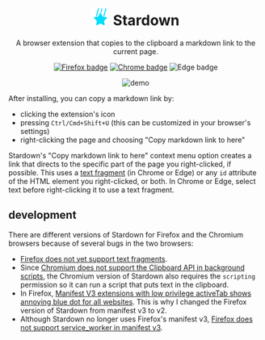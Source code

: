 <h1 align="center"><img width="35" alt="Stardown's icon" src="firefox/images/icon.svg"> Stardown</h1>

<p align="center">A browser extension that copies to the clipboard a markdown link to the current page.</p>

<p align="center">
    <a href="https://addons.mozilla.org/en-US/firefox/addon/stardown/"><img alt="Firefox badge" src="https://img.shields.io/badge/Firefox-black.svg?logo=firefoxbrowser&style=for-the-badge"></a>
    <a href="https://chrome.google.com/webstore/detail/clicknohlhfdlfjfkaeongkbdgbmkbhb"><img alt="Chrome badge" src="https://img.shields.io/badge/Chrome-black.svg?logo=googlechrome&style=for-the-badge&logoColor=238d41"></a>
    <a><img alt="Edge badge" src="https://img.shields.io/badge/Edge%20(coming%20soon)-black.svg?logo=microsoftedge&style=for-the-badge&logoColor=33b9ab"></a>
    <!-- <a><img alt="Safari badge" src="https://img.shields.io/badge/Safari-black.svg?logo=safari&style=for-the-badge&logoColor=188ff3"></a> -->
</p>

<p align="center"><img alt="demo" src="https://media.giphy.com/media/v1.Y2lkPTc5MGI3NjExbjZvZHNnZ2t2aXJhaGJydHMyZWN6cHliM3R5YmVjYjRncTNmNjB0NCZlcD12MV9pbnRlcm5hbF9naWZfYnlfaWQmY3Q9Zw/7CtyDRiPZJm2HLB2IS/giphy.gif"></p>

After installing, you can copy a markdown link by:

* clicking the extension's icon
* pressing `Ctrl/Cmd+Shift+U` (this can be customized in your browser's settings)
* right-clicking the page and choosing "Copy markdown link to here"

Stardown's "Copy markdown link to here" context menu option creates a link that directs to the specific part of the page you right-clicked, if possible. This uses a [text fragment](https://web.dev/articles/text-fragments) (in Chrome or Edge) or any `id` attribute of the HTML element you right-clicked, or both. In Chrome or Edge, select text before right-clicking it to use a text fragment.

## development

There are different versions of Stardown for Firefox and the Chromium browsers because of several bugs in the two browsers:

* [Firefox does not yet support text fragments](https://bugzilla.mozilla.org/show_bug.cgi?id=1753933).
* Since [Chromium does not support the Clipboard API in background scripts](https://stackoverflow.com/questions/61862872/how-to-copy-web-notification-content-to-clipboard/61977696#61977696), the Chromium version of Stardown also requires the `scripting` permission so it can run a script that puts text in the clipboard.
* In Firefox, [Manifest V3 extensions with low privilege activeTab shows annoying blue dot for all websites](https://bugzilla.mozilla.org/show_bug.cgi?id=1851083). This is why I changed the Firefox version of Stardown from manifest v3 to v2.
* Although Stardown no longer uses Firefox's manifest v3, [Firefox does not support service_worker in manifest v3](https://stackoverflow.com/questions/75043889/manifest-v3-background-scripts-service-worker-on-firefox).
